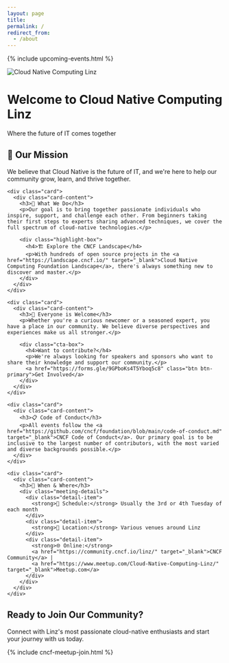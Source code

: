 ```yaml
---
layout: page
title: 
permalink: /
redirect_from:
  - /about
---
```


{% include upcoming-events.html %}

<div class="hero-section">
  <div class="hero-banner">
    <img src="{{ site.baseurl }}/images/cloudnativelinz-banner.png" alt="Cloud Native Computing Linz" class="banner-image">
    <div class="hero-overlay">
      <div class="hero-content">
        <h1>Welcome to Cloud Native Computing Linz</h1>
        <p class="hero-subtitle">Where the future of IT comes together</p>
      </div>
    </div>
  </div>
</div>

<div class="intro-section">
  <div class="content-grid">
    <div class="card gradient-card">
      <div class="card-content text-center">
        <h2>🚀 Our Mission</h2>
        <p class="lead">We believe that Cloud Native is the future of IT, and we're here to help our community grow, learn, and thrive together.</p>
      </div>
    </div>

    <div class="card">
      <div class="card-content">
        <h3>🌟 What We Do</h3>
        <p>Our goal is to bring together passionate individuals who inspire, support, and challenge each other. From beginners taking their first steps to experts sharing advanced techniques, we cover the full spectrum of cloud-native technologies.</p>
        
        <div class="highlight-box">
          <h4>🏗️ Explore the CNCF Landscape</h4>
          <p>With hundreds of open source projects in the <a href="https://landscape.cncf.io/" target="_blank">Cloud Native Computing Foundation Landscape</a>, there's always something new to discover and master.</p>
        </div>
      </div>
    </div>

    <div class="card">
      <div class="card-content">
        <h3>🤝 Everyone is Welcome</h3>
        <p>Whether you're a curious newcomer or a seasoned expert, you have a place in our community. We believe diverse perspectives and experiences make us all stronger.</p>
        
        <div class="cta-box">
          <h4>Want to contribute?</h4>
          <p>We're always looking for speakers and sponsors who want to share their knowledge and support our community.</p>
          <a href="https://forms.gle/9GPboKs4T5Yboq5c8" class="btn btn-primary">Get Involved</a>
        </div>
      </div>
    </div>

    <div class="card">
      <div class="card-content">
        <h3>📋 Code of Conduct</h3>
        <p>All events follow the <a href="https://github.com/cncf/foundation/blob/main/code-of-conduct.md" target="_blank">CNCF Code of Conduct</a>. Our primary goal is to be inclusive to the largest number of contributors, with the most varied and diverse backgrounds possible.</p>
      </div>
    </div>

    <div class="card">
      <div class="card-content">
        <h3>📅 When & Where</h3>
        <div class="meeting-details">
          <div class="detail-item">
            <strong>📆 Schedule:</strong> Usually the 3rd or 4th Tuesday of each month
          </div>
          <div class="detail-item">
            <strong>📍 Location:</strong> Various venues around Linz
          </div>
          <div class="detail-item">
            <strong>🌐 Online:</strong> 
            <a href="https://community.cncf.io/linz/" target="_blank">CNCF Community</a> | 
            <a href="https://www.meetup.com/Cloud-Native-Computing-Linz/" target="_blank">Meetup.com</a>
          </div>
        </div>
      </div>
    </div>
  </div>
</div>

<div class="community-cta">
  <div class="card gradient-card">
    <div class="card-content text-center">
      <h2>Ready to Join Our Community?</h2>
      <p>Connect with Linz's most passionate cloud-native enthusiasts and start your journey with us today.</p>
      {% include cncf-meetup-join.html %}
    </div>
  </div>
</div>
